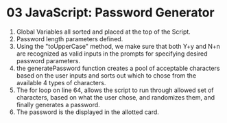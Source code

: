 # 03 JavaScript: Password Generator

1) Global Variables all sorted and placed at the top of the Script.
2) Password length parameters defined.
3) Using the "toUpperCase" method, we make sure that both Y+y and N+n are recognized as valid inputs in the prompts for specifying desired password parameters.
4) the generatePassword function creates a pool of acceptable characters based on the user inputs and sorts out which to chose from the available 4 types of characters.
5) The for loop on line 64, allows the script to run through allowed set of characters, based on what the user chose, and randomizes them, and finally generates a password.
6) The password is the displayed in the allotted card. 